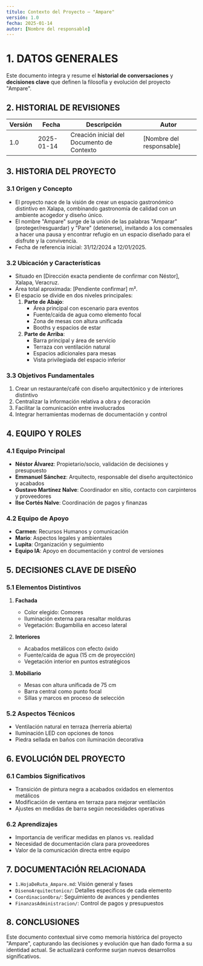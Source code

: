 ```yaml
---
título: Contexto del Proyecto – "Ampare"
versión: 1.0
fecha: 2025-01-14
autor: [Nombre del responsable]
---
```


# 1. DATOS GENERALES
Este documento integra y resume el **historial de conversaciones** y **decisiones clave** que definen la filosofía y evolución del proyecto "Ampare".

## 2. HISTORIAL DE REVISIONES
| Versión | Fecha       | Descripción                                | Autor                  |
|---------|------------|---------------------------------------------|------------------------|
| 1.0     | 2025-01-14 | Creación inicial del Documento de Contexto | [Nombre del responsable] |

## 3. HISTORIA DEL PROYECTO

### 3.1 Origen y Concepto
- El proyecto nace de la visión de crear un espacio gastronómico distintivo en Xalapa, combinando gastronomía de calidad con un ambiente acogedor y diseño único.
- El nombre "Ampare" surge de la unión de las palabras "Amparar" (proteger/resguardar) y "Pare" (detenerse), invitando a los comensales a hacer una pausa y encontrar refugio en un espacio diseñado para el disfrute y la convivencia.
- Fecha de referencia inicial: 31/12/2024 a 12/01/2025.

### 3.2 Ubicación y Características
- Situado en [Dirección exacta pendiente de confirmar con Néstor], Xalapa, Veracruz.
- Área total aproximada: [Pendiente confirmar] m².
- El espacio se divide en dos niveles principales:
  1. **Parte de Abajo**: 
     - Área principal con escenario para eventos
     - Fuente/caída de agua como elemento focal
     - Zona de mesas con altura unificada
     - Booths y espacios de estar
  2. **Parte de Arriba**:
     - Barra principal y área de servicio
     - Terraza con ventilación natural
     - Espacios adicionales para mesas
     - Vista privilegiada del espacio inferior

### 3.3 Objetivos Fundamentales
1. Crear un restaurante/café con diseño arquitectónico y de interiores distintivo
2. Centralizar la información relativa a obra y decoración
3. Facilitar la comunicación entre involucrados
4. Integrar herramientas modernas de documentación y control

## 4. EQUIPO Y ROLES

### 4.1 Equipo Principal
- **Néstor Álvarez**: Propietario/socio, validación de decisiones y presupuesto
- **Emmanuel Sánchez**: Arquitecto, responsable del diseño arquitectónico y acabados
- **Gustavo Martínez Nalve**: Coordinador en sitio, contacto con carpinteros y proveedores
- **Ilse Cortés Nalve**: Coordinación de pagos y finanzas

### 4.2 Equipo de Apoyo
- **Carmen**: Recursos Humanos y comunicación
- **Mario**: Aspectos legales y ambientales
- **Lupita**: Organización y seguimiento
- **Equipo IA**: Apoyo en documentación y control de versiones

## 5. DECISIONES CLAVE DE DISEÑO

### 5.1 Elementos Distintivos
1. **Fachada**
   - Color elegido: Comores
   - Iluminación externa para resaltar molduras
   - Vegetación: Bugambilia en acceso lateral

2. **Interiores**
   - Acabados metálicos con efecto óxido
   - Fuente/caída de agua (15 cm de proyección)
   - Vegetación interior en puntos estratégicos

3. **Mobiliario**
   - Mesas con altura unificada de 75 cm
   - Barra central como punto focal
   - Sillas y marcos en proceso de selección

### 5.2 Aspectos Técnicos
- Ventilación natural en terraza (herrería abierta)
- Iluminación LED con opciones de tonos
- Piedra sellada en baños con iluminación decorativa

## 6. EVOLUCIÓN DEL PROYECTO

### 6.1 Cambios Significativos
- Transición de pintura negra a acabados oxidados en elementos metálicos
- Modificación de ventana en terraza para mejorar ventilación
- Ajustes en medidas de barra según necesidades operativas

### 6.2 Aprendizajes
- Importancia de verificar medidas en planos vs. realidad
- Necesidad de documentación clara para proveedores
- Valor de la comunicación directa entre equipo

## 7. DOCUMENTACIÓN RELACIONADA
- `1.HojaDeRuta_Ampare.md`: Visión general y fases
- `DisenoArquitectonico/`: Detalles específicos de cada elemento
- `CoordinacionObra/`: Seguimiento de avances y pendientes
- `FinanzasAdministracion/`: Control de pagos y presupuestos

## 8. CONCLUSIONES
Este documento contextual sirve como memoria histórica del proyecto "Ampare", capturando las decisiones y evolución que han dado forma a su identidad actual. Se actualizará conforme surjan nuevos desarrollos significativos. 